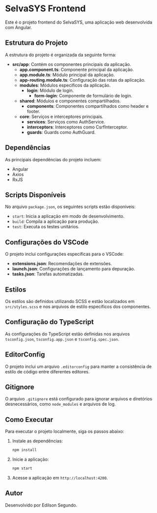 # SelvaSYS Frontend

Este é o projeto frontend do SelvaSYS, uma aplicação web desenvolvida com Angular.

## Estrutura do Projeto

A estrutura do projeto é organizada da seguinte forma:

- **src/app**: Contém os componentes principais da aplicação.
  - **app.component.ts**: Componente principal da aplicação.
  - **app.module.ts**: Módulo principal da aplicação.
  - **app-routing.module.ts**: Configuração das rotas da aplicação.
  - **modules**: Módulos específicos da aplicação.
    - **login**: Módulo de login.
      - **form-login**: Componente de formulário de login.
  - **shared**: Módulos e componentes compartilhados.
    - **components**: Componentes compartilhados como header e footer.
  - **core**: Serviços e interceptores principais.
    - **services**: Serviços como AuthService.
    - **interceptors**: Interceptores como CsrfInterceptor.
    - **guards**: Guards como AuthGuard.

## Dependências

As principais dependências do projeto incluem:

- Angular
- Axios
- RxJS

## Scripts Disponíveis

No arquivo `package.json`, os seguintes scripts estão disponíveis:

- `start`: Inicia a aplicação em modo de desenvolvimento.
- `build`: Compila a aplicação para produção.
- `test`: Executa os testes unitários.

## Configurações do VSCode

O projeto inclui configurações específicas para o VSCode:

- **extensions.json**: Recomendações de extensões.
- **launch.json**: Configurações de lançamento para depuração.
- **tasks.json**: Tarefas automatizadas.

## Estilos

Os estilos são definidos utilizando SCSS e estão localizados em `src/styles.scss` e nos arquivos de estilo específicos dos componentes.

## Configuração do TypeScript

As configurações do TypeScript estão definidas nos arquivos `tsconfig.json`, `tsconfig.app.json` e `tsconfig.spec.json`.

## EditorConfig

O projeto inclui um arquivo `.editorconfig` para manter a consistência de estilo de código entre diferentes editores.

## Gitignore

O arquivo `.gitignore` está configurado para ignorar arquivos e diretórios desnecessários, como `node_modules` e arquivos de log.

## Como Executar

Para executar o projeto localmente, siga os passos abaixo:

1. Instale as dependências:

   ```bash
   npm install
   ```

2. Inicie a aplicação:

   ```bash
   npm start
   ```

3. Acesse a aplicação em `http://localhost:4200`.

## Autor

Desenvolvido por Edilson Segundo.
